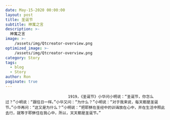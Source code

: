 ```yaml
---
date: May-15-2020 00:00:00
layout: post
title: 圣诞节
subtitle: 神寓之言
description: >-
  神寓之言
image: >-
    /assets/img/Qtcreator-overview.png
optimized_image: >-
    /assets/img/Qtcreator-overview.png
category: Story
tags:
  - blog
  - Story
author: Ron
paginate: true
---
```


							　　1919，《圣诞节》小华问小明说：“圣诞节，你怎么过？”小明说：“跟往日一样。”小华又问：“为什么？”小明说：“对于我来说，每天都是圣诞节。”小华再问：“这又是为什么？”小明说：“把耶稣在圣经中的训诲放在心中，并在生活中照此去行，就等于耶稣住在我心中，所以，天天都是圣诞节。”
							
							
						